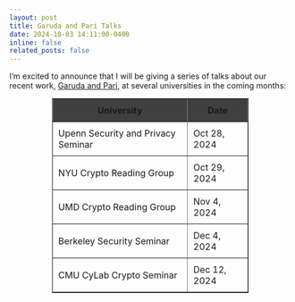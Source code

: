 ```yaml
---
layout: post
title: Garuda and Pari Talks
date: 2024-10-03 14:11:00-0400
inline: false
related_posts: false
---
```


I’m excited to announce that I will be giving a series of talks about our recent work, [Garuda and Pari](https://eprint.iacr.org/2024/1245), at several universities in the coming months:

<div style="text-align: center;">
  <table border="1" style="margin: 0 auto; border-collapse: collapse; width: 70%;">
    <tr>
      <th style="padding: 10px; background-color: #404040;">University</th>
      <th style="padding: 10px; background-color: #404040;">Date</th>
    </tr>
    <tr>
      <td style="padding: 10px;">Upenn Security and Privacy Seminar</td>
      <td style="padding: 10px;">Oct 28, 2024</td>
    </tr>
    <tr>
      <td style="padding: 10px;">NYU Crypto Reading Group</td>
      <td style="padding: 10px;">Oct 29, 2024</td>
    </tr>
    <tr>
      <td style="padding: 10px;">UMD Crypto Reading Group</td>
      <td style="padding: 10px;">Nov 4, 2024</td>
    </tr>
    <tr>
      <td style="padding: 10px;">Berkeley Security Seminar</td>
      <td style="padding: 10px;">Dec 4, 2024</td>
    </tr>
    <tr>
      <td style="padding: 10px;">CMU CyLab Crypto Seminar</td>
      <td style="padding: 10px;">Dec 12, 2024</td>
    </tr>
  </table>
</div>